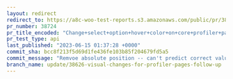 ```yaml
---
layout: redirect
redirect_to: https://a8c-woo-test-reports.s3.amazonaws.com/public/pr/38724/api/index.html
pr_number: 38724
pr_title_encoded: "Change+select+option+hover+color+on+core+profiler+pages"
pr_test_type: api
last_published: "2023-06-15 01:37:28 +0000"
commit_sha: bcc8f213f5d69d1fe436fe103b85f204679fd5a5
commit_message: "Remvoe absolute position -- can't predict correct value for bottom"
branch_name: update/38626-visual-changes-for-profiler-pages-follow-up
---
```

